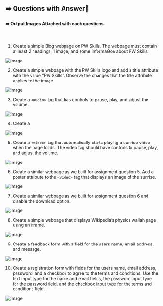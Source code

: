 ## ➡️ Questions with Answer📝
#### ➡️ Output Images Attached with each questions.

</br>
  
1. Create a simple Blog webpage on PW Skills. The webpage must contain at least 2 headings, 1 image, and some informaƟon about PW Skills.

![image](https://github.com/user-attachments/assets/9866806e-7396-4900-9bcd-d00d51bcd998)
</br>


2. Create a simple webpage with the PW Skills logo and add a title attribute with the value “PW Skills”. Observe the changes that the title attribute applies to the image.

![image](https://github.com/user-attachments/assets/0ccf6f62-a96a-41b7-9390-b72aa621519a)
</br>


3. Create a `<audio>` tag that has controls to pause, play, and adjust the volume.

![image](https://github.com/user-attachments/assets/db14c3f2-0d23-43a1-8892-03eee92db8b9)
</br>


4. Create a <audio> tag that automatically starts playing a song when the page loads. The audio tag should have controls to pause, play, and adjust the volume. AddiƟonally, the song should be set to loop continuously until it is paused by the user.

![image](https://github.com/user-attachments/assets/fa13b03d-4dd6-48a4-a278-117a9c06be3e)
</br>


5. Create a `<video>` tag that automatically starts playing a sunrise video when the page loads. The video tag should have controls to pause, play, and adjust the volume.

![image](https://github.com/user-attachments/assets/2289b8b5-44e1-4089-b82e-a75c0900ddb2)
</br>


6. Create a similar webpage as we built for assignment question 5. Add a poster attribute to the `<video>` tag that displays an image of the sunrise.

![image](https://github.com/user-attachments/assets/d31c4c1c-b7ee-4659-b357-d4fde0594ec4)
</br>


7. Create a similar webpage as we built for assignment question 6 and disable the download option.

![image](https://github.com/user-attachments/assets/6b5dd633-6125-45d8-ab33-8cfb5bf0ee18)
</br>


8. Create a simple webpage that displays Wikipedia’s physics wallah page using an iframe.

![image](https://github.com/user-attachments/assets/277c277b-aee4-4449-8c4c-a51e032389f0)
</br>


9. Create a feedback form with a field for the users name, email address, and message.

![image](https://github.com/user-attachments/assets/7bd92dd1-3f28-4de2-972e-05a2d198b6f1)
</br>


10. Create a registration form with fields for the users name, email address, password, and a checkbox to agree to the terms and conditions. Use the text input type for the name and email fields, the password input type for the password field, and the checkbox input type for the terms and conditions field.

![image](https://github.com/user-attachments/assets/6a710c18-8ab8-4342-b274-dd9dba22c2d7)
